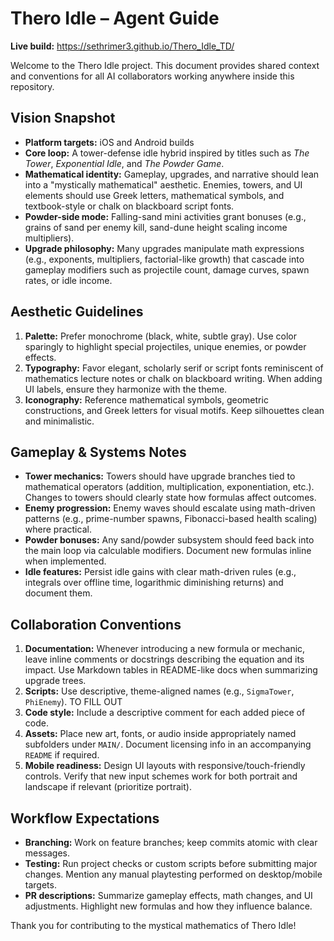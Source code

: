 # Thero Idle – Agent Guide

**Live build:** https://sethrimer3.github.io/Thero_Idle_TD/

Welcome to the Thero Idle project. This document provides shared context and
conventions for all AI collaborators working anywhere inside this repository.

## Vision Snapshot
- **Platform targets:** iOS and Android builds 
- **Core loop:** A tower-defense idle hybrid inspired by titles such as *The Tower*,
  *Exponential Idle*, and *The Powder Game*.
- **Mathematical identity:** Gameplay, upgrades, and narrative should lean into a
  "mystically mathematical" aesthetic. Enemies, towers, and UI elements should use
  Greek letters, mathematical symbols, and textbook-style or chalk on blackboard script fonts.
- **Powder-side mode:** Falling-sand mini activities grant bonuses (e.g., grains of sand
  per enemy kill, sand-dune height scaling income multipliers).
- **Upgrade philosophy:** Many upgrades manipulate math expressions (e.g., exponents,
  multipliers, factorial-like growth) that cascade into gameplay modifiers such as
  projectile count, damage curves, spawn rates, or idle income.

## Aesthetic Guidelines
1. **Palette:** Prefer monochrome (black, white, subtle gray). Use color sparingly to
   highlight special projectiles, unique enemies, or powder effects.
2. **Typography:** Favor elegant, scholarly serif or script fonts reminiscent of
   mathematics lecture notes or chalk on blackboard writing. When adding UI labels, ensure they harmonize with the
   theme.
3. **Iconography:** Reference mathematical symbols, geometric constructions, and Greek
   letters for visual motifs. Keep silhouettes clean and minimalistic.

## Gameplay & Systems Notes
- **Tower mechanics:** Towers should have upgrade branches tied to mathematical
  operators (addition, multiplication, exponentiation, etc.). Changes to towers should
  clearly state how formulas affect outcomes.
- **Enemy progression:** Enemy waves should escalate using math-driven patterns (e.g.,
  prime-number spawns, Fibonacci-based health scaling) where practical.
- **Powder bonuses:** Any sand/powder subsystem should feed back into the main loop via
  calculable modifiers. Document new formulas inline when implemented.
- **Idle features:** Persist idle gains with clear math-driven rules (e.g., integrals
  over offline time, logarithmic diminishing returns) and document them.

## Collaboration Conventions
1. **Documentation:** Whenever introducing a new formula or mechanic, leave inline
   comments or docstrings describing the equation and its impact. Use Markdown tables in
   README-like docs when summarizing upgrade trees.
2. **Scripts:**  Use descriptive, theme-aligned names (e.g., `SigmaTower`, `PhiEnemy`). TO FILL OUT
3. **Code style:** Include a descriptive comment for each added piece of code.
4. **Assets:** Place new art, fonts, or audio inside appropriately named subfolders
   under `MAIN/`. Document licensing info in an accompanying `README` if required.
5. **Mobile readiness:** Design UI layouts with responsive/touch-friendly controls.
   Verify that new input schemes work for both portrait and landscape if relevant (prioritize portrait).

## Workflow Expectations
- **Branching:** Work on feature branches; keep commits atomic with clear messages.
- **Testing:** Run project checks or custom scripts before submitting major
  changes. Mention any manual playtesting performed on desktop/mobile targets.
- **PR descriptions:** Summarize gameplay effects, math changes, and UI adjustments.
  Highlight new formulas and how they influence balance.

Thank you for contributing to the mystical mathematics of Thero Idle!
